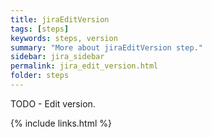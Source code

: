 ```yaml
---
title: jiraEditVersion
tags: [steps]
keywords: steps, version
summary: "More about jiraEditVersion step."
sidebar: jira_sidebar
permalink: jira_edit_version.html
folder: steps
---
```


TODO - Edit version.

{% include links.html %}
